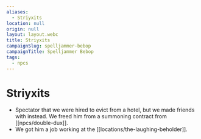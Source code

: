```yaml
---
aliases:
  - Striyxits
location: null
origin: null
layout: layout.webc
title: Striyxits
campaignSlug: spelljammer-bebop
campaignTitle: Spelljammer Bebop
tags:
  - npcs
---
```

# Striyxits

-  Spectator that we were hired to evict from a hotel, but we made friends with instead. We freed him from a summoning contract from [[npcs/double-dux]].
- We got him a job working at the [[locations/the-laughing-beholder]].
